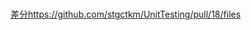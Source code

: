 #


[差分](https://github.com/stgctkm/UnitTesting/pull/18/files)https://github.com/stgctkm/UnitTesting/pull/18/files
